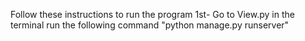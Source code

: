 Follow these instructions to run the program 
1st- Go to View.py in the terminal run the following command "python manage.py runserver"
